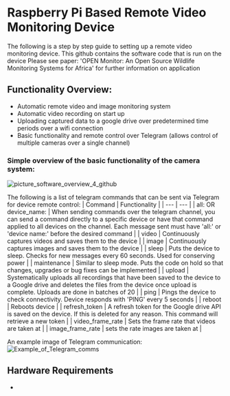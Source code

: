 # Raspberry Pi Based Remote Video Monitoring Device
The following is a step by step guide to setting up a remote video monitoring device. 
This github contains the software code that is run on the device
Please see paper: 'OPEN Monitor: An Open Source Wildlife Monitoring Systems for Africa' for further information on application

## Functionality Overview: ##
- Automatic remote video and image monitoring system
- Automatic video recording on start up
- Uploading captured data to a google drive over predetermined time periods over a wifi connection
- Basic functionality and remote control over Telegram (allows control of multiple cameras over a single channel)
### Simple overview of the basic functionality of the camera system: ###
![picture_software_overview_4_github](https://github.com/Mattshanevdberg/masters-raspberry-pi-dev/assets/110899554/22655c25-6320-4824-8360-2ad0ed95a18c)

The following is a list of telegram commands that can be sent via Telegram for device remote control:
| Command | Functionality |
| --- | --- |
| all: OR device_name: | When sending commands over the telegram channel, you can send a command directly to a specific device or have that command applied to all devices on the channel. Each message sent must have 'all:' or 'device name:' before the desired command |
| video | Continuously captures videos and saves them to the device |
| image | Continuously captures images and saves them to the device |
| sleep | Puts the device to sleep. Checks for new messages every 60 seconds. Used for conserving power |
| maintenance | Similar to sleep mode. Puts the code on hold so that changes, upgrades or bug fixes can be implemented |
| upload | Systematically uploads all recordings that have been saved to the device to a Google drive and deletes the files from the device once upload is complete. Uploads are done in batches of 20 |
| ping | Pings the device to check connectivity. Device responds with 'PING' every 5 seconds |
| reboot | Reboots device |
| refresh_token | A refresh token for the Google drive API is saved on the device. If this is deleted for any reason. This command will retrieve a new token |
| video_frame_rate | Sets the frame rate that videos are taken at |
| image_frame_rate | sets the rate images are taken at |

An example image of Telegram communication:
![Example_of_Telegram_comms](https://github.com/Mattshanevdberg/masters-raspberry-pi-dev/assets/110899554/e4a38684-bc52-4aa8-92b4-2f09395bbb6e)

## Hardware Requirements ##
- 


